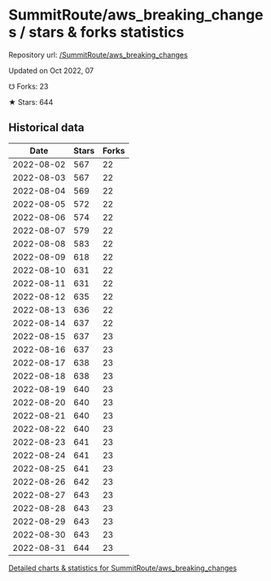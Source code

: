 # SummitRoute/aws_breaking_changes / stars & forks statistics

Repository url: [/SummitRoute/aws_breaking_changes](https://github.com/SummitRoute/aws_breaking_changes)

Updated on Oct 2022, 07

☋ Forks: 23

★ Stars: 644

## Historical data
| Date | Stars | Forks |
|------|-------|-------|
| 2022-08-02 | 567 | 22 | 
| 2022-08-03 | 567 | 22 | 
| 2022-08-04 | 569 | 22 | 
| 2022-08-05 | 572 | 22 | 
| 2022-08-06 | 574 | 22 | 
| 2022-08-07 | 579 | 22 | 
| 2022-08-08 | 583 | 22 | 
| 2022-08-09 | 618 | 22 | 
| 2022-08-10 | 631 | 22 | 
| 2022-08-11 | 631 | 22 | 
| 2022-08-12 | 635 | 22 | 
| 2022-08-13 | 636 | 22 | 
| 2022-08-14 | 637 | 22 | 
| 2022-08-15 | 637 | 23 | 
| 2022-08-16 | 637 | 23 | 
| 2022-08-17 | 638 | 23 | 
| 2022-08-18 | 638 | 23 | 
| 2022-08-19 | 640 | 23 | 
| 2022-08-20 | 640 | 23 | 
| 2022-08-21 | 640 | 23 | 
| 2022-08-22 | 640 | 23 | 
| 2022-08-23 | 641 | 23 | 
| 2022-08-24 | 641 | 23 | 
| 2022-08-25 | 641 | 23 | 
| 2022-08-26 | 642 | 23 | 
| 2022-08-27 | 643 | 23 | 
| 2022-08-28 | 643 | 23 | 
| 2022-08-29 | 643 | 23 | 
| 2022-08-30 | 643 | 23 | 
| 2022-08-31 | 644 | 23 | 


[Detailed charts & statistics for SummitRoute/aws_breaking_changes](https://reviewgithub.com/rep/SummitRoute/aws_breaking_changes)
